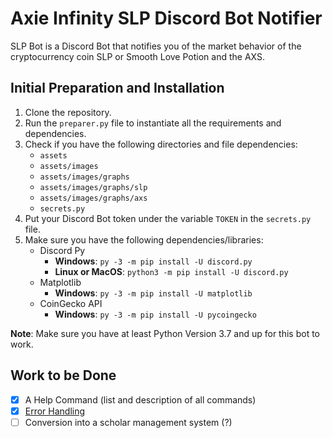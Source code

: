 # Axie Infinity SLP Discord Bot Notifier
SLP Bot is a Discord Bot that notifies you of the market behavior of the cryptocurrency coin SLP or Smooth Love Potion and the AXS.

## Initial Preparation and Installation
1. Clone the repository.
2. Run the `preparer.py` file to instantiate all the requirements and dependencies.
3. Check if you have the following directories and file dependencies:
   - `assets`
   - `assets/images`
   - `assets/images/graphs`
   - `assets/images/graphs/slp`
   - `assets/images/graphs/axs`
   - `secrets.py`
4. Put your Discord Bot token under the variable `TOKEN` in the `secrets.py` file.
5. Make sure you have the following dependencies/libraries:
   - Discord Py
     - **Windows**: `py -3 -m pip install -U discord.py`
     - **Linux or MacOS**: `python3 -m pip install -U discord.py`
   - Matplotlib
     - **Windows**: `py -3 -m pip install -U matplotlib`
   - CoinGecko API
     - **Windows**: `py -3 -m pip install -U pycoingecko`
     
**Note**: Make sure you have at least Python Version 3.7 and up for this bot to work.

## Work to be Done
- [x] A Help Command (list and description of all commands)
- [x] [Error Handling](https://github.com/iKairos/axie-slp-discord-bot-notifier/issues/3)
- [ ] Conversion into a scholar management system (?)
